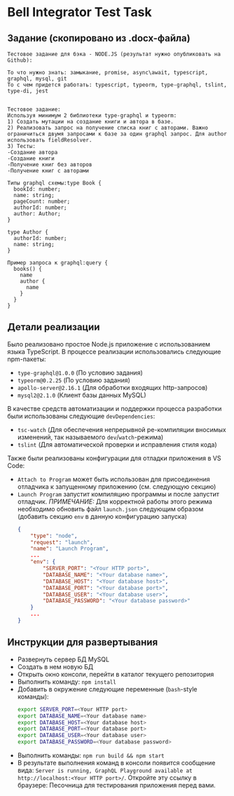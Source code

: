 # Bell Integrator Test Task

## Задание (скопировано из .docx-файла)

```
Тестовое задание для бэка - NODE.JS (результат нужно опубликовать на Github):
 
То что нужно знать: замыкание, promise, async\await, typescript, graphql, mysql, git
То с чем придется работать: typescript, typeorm, type-graphql, tslint, type-di, jest


Тестовое задание:
Используя минимум 2 библиотеки type-graphql и typeorm:
1) Создать мутации на создание книги и автора в базе.
2) Реализовать запрос на получение списка книг с авторами. Важно ограничиться двумя запросами к базе за один graphql запрос. Для author использовать fieldResolver.
3) Тесты:
-Создание автора
-Создание книги
-Получение книг без авторов
-Получение книг с авторами
 
Типы graphql схемы:type Book {
  bookId: number;
  name: string;
  pageCount: number;
  authorId: number;
  author: Author;
}

type Author {
  authorId: number;
  name: string;
}
 
Пример запроса к graphql:query {
  books() {
    name
    author {
      name
    }
  }
}
```

## Детали реализации

Было реализовано простое Node.js приложение с использованием языка TypeScript. В процессе реализации использовались следующие npm-пакеты:

- `type-graphql@1.0.0` (По условию задания)
- `typeorm@0.2.25` (По условию задания)
- `apollo-server@2.16.1` (Для обработки входящих http-запросов)
- `mysql2@2.1.0` (Клиент базы данных MySQL)

В качестве средств автоматизации и поддержки процесса разработки были использованы следующие `devDependencies`:

- `tsc-watch` (Для обеспечения непрерывной ре-компиляции вносимых изменений, так называемого `dev`/`watch`-режима)
- `tslint` (Для автоматической проверки и исправления стиля кода)

Также были реализованы конфигурации для отладки приложения в VS Code:

- `Attach to Program` может быть использован для присоединения отладчика к запущенному приложению (см. следующую секцию)
- `Launch Program` запустит компиляцию программы и после запустит отладчик. *ПРИМЕЧАНИЕ:* Для корректной работы этого режима необходимо обновить файл `launch.json` следующим образом (добавить секцию `env` в данную конфигурацию запуска)
    ```json
    {
        "type": "node",
        "request": "launch",
        "name": "Launch Program",
        ...
        "env": {
            "SERVER_PORT": "<Your HTTP port>",
            "DATABASE_NAME": "<Your database name>",
            "DATABASE_HOST": "<Your database host>",
            "DATABASE_PORT": "<Your database port>",
            "DATABASE_USER": "<Your database user>",
            "DATABASE_PASSWORD": "<Your database password>"
        }
        ...
    }
    ```

## Инструкции для развертывания

- Развернуть сервер БД MySQL
- Создать в нем новую БД
- Открыть окно консоли, перейти в каталог текущего репозитория
- Выполнить команду: `npm install`
- Добавить в окружение следующие переменные (`bash`-style команды):
    ```bash
    export SERVER_PORT=<Your HTTP port>
    export DATABASE_NAME=<Your database name>
    export DATABASE_HOST=<Your database host>
    export DATABASE_PORT=<Your database port>
    export DATABASE_USER=<Your database user>
    export DATABASE_PASSWORD=<Your database password>
    ```
- Выполнить команды: `npm run build && npm start`
- В результате выполнения команд в консоли появится сообщение вида: `Server is running, GraphQL Playground available at http://localhost:<Your HTTP port>/`. Откройте эту ссылку в браузере: Песочница для тестирования приложения перед вами.
